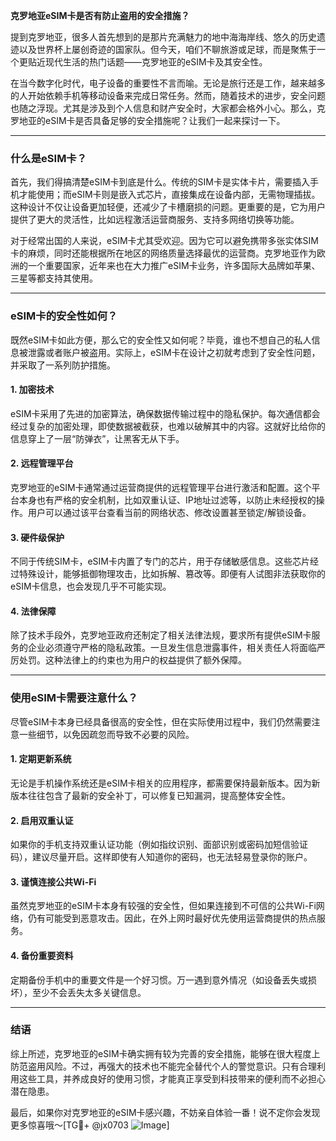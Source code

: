 **克罗地亚eSIM卡是否有防止盗用的安全措施？**

提到克罗地亚，很多人首先想到的是那片充满魅力的地中海海岸线、悠久的历史遗迹以及世界杯上屡创奇迹的国家队。但今天，咱们不聊旅游或足球，而是聚焦于一个更贴近现代生活的热门话题——克罗地亚的eSIM卡及其安全性。

在当今数字化时代，电子设备的重要性不言而喻。无论是旅行还是工作，越来越多的人开始依赖手机等移动设备来完成日常任务。然而，随着技术的进步，安全问题也随之浮现。尤其是涉及到个人信息和财产安全时，大家都会格外小心。那么，克罗地亚的eSIM卡是否具备足够的安全措施呢？让我们一起来探讨一下。

---

### 什么是eSIM卡？

首先，我们得搞清楚eSIM卡到底是什么。传统的SIM卡是实体卡片，需要插入手机才能使用；而eSIM卡则是嵌入式芯片，直接集成在设备内部，无需物理插拔。这种设计不仅让设备更加轻便，还减少了卡槽磨损的问题。更重要的是，它为用户提供了更大的灵活性，比如远程激活运营商服务、支持多网络切换等功能。

对于经常出国的人来说，eSIM卡尤其受欢迎。因为它可以避免携带多张实体SIM卡的麻烦，同时还能根据所在地区的网络质量选择最优的运营商。克罗地亚作为欧洲的一个重要国家，近年来也在大力推广eSIM卡业务，许多国际大品牌如苹果、三星等都支持其使用。

---

### eSIM卡的安全性如何？

既然eSIM卡如此方便，那么它的安全性又如何呢？毕竟，谁也不想自己的私人信息被泄露或者账户被盗用。实际上，eSIM卡在设计之初就考虑到了安全性问题，并采取了一系列防护措施。

#### 1. **加密技术**
eSIM卡采用了先进的加密算法，确保数据传输过程中的隐私保护。每次通信都会经过复杂的加密处理，即使数据被截获，也难以破解其中的内容。这就好比给你的信息穿上了一层“防弹衣”，让黑客无从下手。

#### 2. **远程管理平台**
克罗地亚的eSIM卡通常通过运营商提供的远程管理平台进行激活和配置。这个平台本身也有严格的安全机制，比如双重认证、IP地址过滤等，以防止未经授权的操作。用户可以通过该平台查看当前的网络状态、修改设置甚至锁定/解锁设备。

#### 3. **硬件级保护**
不同于传统SIM卡，eSIM卡内置了专门的芯片，用于存储敏感信息。这些芯片经过特殊设计，能够抵御物理攻击，比如拆解、篡改等。即便有人试图非法获取你的eSIM卡信息，也会发现几乎不可能实现。

#### 4. **法律保障**
除了技术手段外，克罗地亚政府还制定了相关法律法规，要求所有提供eSIM卡服务的企业必须遵守严格的隐私政策。一旦发生信息泄露事件，相关责任人将面临严厉处罚。这种法律上的约束也为用户的权益提供了额外保障。

---

### 使用eSIM卡需要注意什么？

尽管eSIM卡本身已经具备很高的安全性，但在实际使用过程中，我们仍然需要注意一些细节，以免因疏忽而导致不必要的风险。

#### 1. **定期更新系统**
无论是手机操作系统还是eSIM卡相关的应用程序，都需要保持最新版本。因为新版本往往包含了最新的安全补丁，可以修复已知漏洞，提高整体安全性。

#### 2. **启用双重认证**
如果你的手机支持双重认证功能（例如指纹识别、面部识别或密码加短信验证码），建议尽量开启。这样即使有人知道你的密码，也无法轻易登录你的账户。

#### 3. **谨慎连接公共Wi-Fi**
虽然克罗地亚的eSIM卡本身有较强的安全性，但如果连接到不可信的公共Wi-Fi网络，仍有可能受到恶意攻击。因此，在外上网时最好优先使用运营商提供的热点服务。

#### 4. **备份重要资料**
定期备份手机中的重要文件是一个好习惯。万一遇到意外情况（如设备丢失或损坏），至少不会丢失太多关键信息。

---

### 结语

综上所述，克罗地亚的eSIM卡确实拥有较为完善的安全措施，能够在很大程度上防范盗用风险。不过，再强大的技术也不能完全替代个人的警觉意识。只有合理利用这些工具，并养成良好的使用习惯，才能真正享受到科技带来的便利而不必担心潜在隐患。

最后，如果你对克罗地亚的eSIM卡感兴趣，不妨亲自体验一番！说不定你会发现更多惊喜哦～[TG💪+ @jx0703 ![Image](https://github.com/user-attachments/assets/dbca1d08-cadb-493c-b0ec-ad6f7a83f270)]